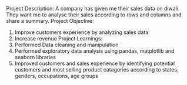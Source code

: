 Project Description: A company has given me their sales data on diwali. They want me to analyse their sales according to rows and columns and share a summary.
Project Objective:
1. Improve customers experience by analyzing sales data
2. Increase revenue
Project Learnings:
1. Performed Data cleaning and manipulation
2. Performed exploratory data analysis using pandas, matplotlib and seaborn libraries
3. Improved customers and sales experience by identifying potential customers and most selling product catagories according to states, genders, occupations, age groups
